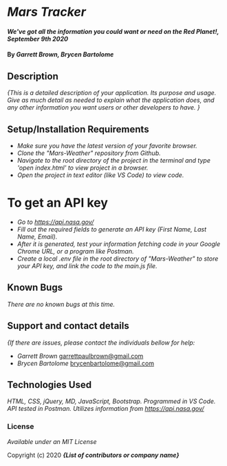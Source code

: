 # _Mars Tracker_

#### _We've got all the information you could want or need on the Red Planet!, September 9th 2020_

#### By _**Garrett Brown, Brycen Bartolome**_

## Description

_{This is a detailed description of your application. Its purpose and usage.  Give as much detail as needed to explain what the application does, and any other information you want users or other developers to have. }_

## Setup/Installation Requirements
* _Make sure you have the latest version of your favorite browser._
* _Clone the "Mars-Weather" repository from Github._
* _Navigate to the root directory of the project in the terminal and type 'open index.html' to view project in a browser._
* _Open the project in text editor (like VS Code) to view code._


# To get an API key
* _Go to <https://api.nasa.gov/>_
* _Fill out the required fields to generate an API key (First Name, Last Name, Email)._
* _After it is generated, test your information fetching code in your Google Chrome URL, or a program like Postman._
* _Create a local .env file in the root directory of "Mars-Weather" to store your API key, and link the code to the main.js file._



## Known Bugs

_There are no known bugs at this time._

## Support and contact details

_{If there are issues, please contact the individuals bellow for help:_

* _Garrett Brown_ <garrettpaulbrown@gmail.com>
* _Brycen Bartolome_ <brycenbartolome@gmail.com>

## Technologies Used

_HTML, CSS, jQuery, MD, JavaScript, Bootstrap. Programmed in VS Code. API tested in Postman. Utilizes information from https://api.nasa.gov/_

### License

*Available under an MIT License*

Copyright (c) 2020 **_{List of contributors or company name}_**

